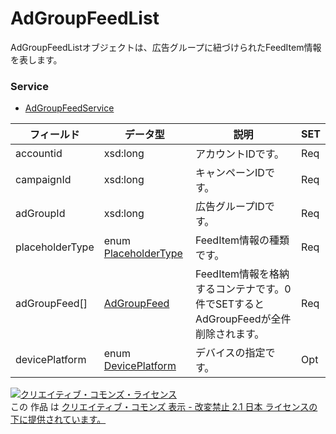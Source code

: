 # AdGroupFeedList
AdGroupFeedListオブジェクトは、広告グループに紐づけられたFeedItem情報を表します。
### Service
+ [AdGroupFeedService](../services/AdGroupFeedService.md)

| フィールド | データ型 | 説明 | SET | 
|---|---|---|---|
| accountid| xsd:long| アカウントIDです。| Req |
| campaignId| xsd:long| キャンペーンIDです。| Req |
| adGroupId| xsd:long| 広告グループIDです。| Req |
| placeholderType| enum <a href="./PlaceholderType_FeedItem.md">PlaceholderType</a>| FeedItem情報の種類です。| Req |
| adGroupFeed[]| <a href="./AdGroupFeed.md">AdGroupFeed</a>| FeedItem情報を格納するコンテナです。0件でSETするとAdGroupFeedが全件削除されます。| Req |
| devicePlatform| enum <a href="./DevicePlatform.md">DevicePlatform</a>| デバイスの指定です。| Opt |
<a rel="license" href="http://creativecommons.org/licenses/by-nd/2.1/jp/"><img alt="クリエイティブ・コモンズ・ライセンス" style="border-width:0" src="https://i.creativecommons.org/l/by-nd/2.1/jp/88x31.png" /></a><br />この 作品 は <a rel="license" href="http://creativecommons.org/licenses/by-nd/2.1/jp/">クリエイティブ・コモンズ 表示 - 改変禁止 2.1 日本 ライセンスの下に提供されています。</a>
